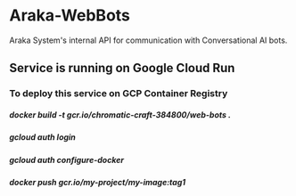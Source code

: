 # Araka-WebBots
 Araka System's internal API for communication with Conversational AI bots.

## Service is running on Google Cloud Run

### To deploy this service on GCP Container Registry

##### docker build -t gcr.io/chromatic-craft-384800/web-bots .
##### gcloud auth login
##### gcloud auth configure-docker
##### docker push gcr.io/my-project/my-image:tag1